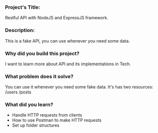 ### Project's Title:
Restful API with NodeJS and ExpressJS framework.

### Description: 
This is a fake API, you can use whenever you need some data.

### Why did you build this project?
I want to learn more about API and its implementations in Tech.

### What problem does it solve?
You can use it whenever you need some fake data.
It's has two resources:
/users
/posts 

### What did you learn?
* Handle HTTP requests from clients 
* How to use Postman to make HTTP requests
* Set up folder structures 
